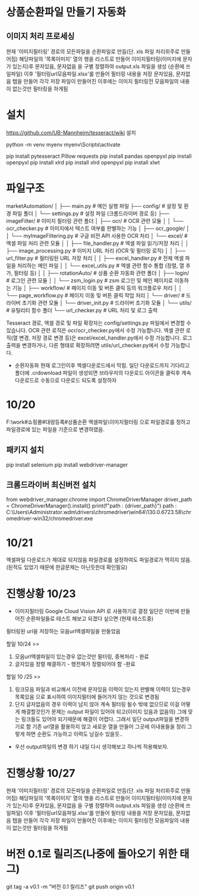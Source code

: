 # 상품순환파일 만들기 자동화

## 이미지 처리 프로세싱
현재 '이미지필터링' 경로의 모든파일을 순환파일로 만듬(단. xls 파일 처리위주로 만들어짐)
해당파일의 '목록이미지' 열의 행을 리스트로 만들어 이미지필터링(이미지에 문자가 있는지)후
문자있음, 문자없음 을 구별 정렬하여 output.xls 파일을 생성 (순환에 쓰일파일)
이후 '필터링url모음파일.xlsx'를 만들어 필터링 내용을 저장
문자있음, 문자없음 탭을 만들어 각각 저장
파일이 만들어진 이후에는 이미지 필터링전 모음파일의 내용이 없는것만 필터링을 하게됨


# 설치 
https://github.com/UB-Mannheim/tesseract/wiki 설치

python -m venv myenv
myenv\Scripts\activate

pip install pytesseract Pillow requests
pip install pandas openpyxl
pip install openpyxl
pip install xlrd
pip install xlrd openpyxl
pip install xlwt



# 파일구조
marketAutomation/
│
├── main.py                                  # 메인 실행 파일
├── config/                                  # 설정 및 환경 파일 폴더
│   └── settings.py                          # 설정 파일 (크롬드라이버 경로 등)
├── imageFilter/                             # 이미지 필터링 관련 폴더
│   ├── ocr/                                 # OCR 관련 모듈
│   │   └── ocr_checker.py                   # 이미지에서 텍스트 여부를 판별하는 기능
│   ├── ocr_google/
│   │   └── myImageFiltering.py              # 구글 비전 API 사용한 OCR 처리
│   └── excel/                               # 엑셀 파일 처리 관련 모듈
│   │   ├── file_handler.py                  # 엑셀 파일 읽기/저장 처리
│   │   ├── image_processing.py              # 이미지 URL 처리 (OCR 및 필터링 로직)
│   │   ├── url_filter.py                    # 필터링된 URL 저장 처리
│   │   ├── excel_handler.py                 # 전체 엑셀 파일을 처리하는 메인 파일
│   │   └── excel_utils.py                   # 엑셀 관련 함수 통합 (정렬, 열 추가, 필터링 등)
│   │ 
├── rotationAuto/               # 상품 순환 자동화 관련 폴더
│   ├── login/                               # 로그인 관련 모듈
│   │   └── zsm_login.py                    # zsm 로그인 및 메인 페이지로 이동하는 기능
│   ├── workflow/                            # 페이지 이동 및 버튼 클릭 등의 워크플로우 처리
│   │   └── page_workflow.py                # 페이지 이동 및 버튼 클릭 작업 처리
│   └── driver/                              # 드라이버 초기화 관련 모듈
│       └── driver_init.py                   # 드라이버 초기화 모듈
│
└── utils/                                   # 유틸리티 함수 폴더
  └── url_checker.py                       # URL 처리 및 로그 출력


Tesseract 경로, 엑셀 경로 및 파일 확장자는 config/settings.py 파일에서 변경할 수 있습니다.
OCR 관련 로직은 ocr/ocr_checker.py에서 수정 가능합니다.
엑셀 관련 로직(열 변경, 저장 경로 변경 등)은 excel/excel_handler.py에서 수정 가능합니다.
로그 출력을 변경하거나, 다른 형태로 확장하려면 utils/url_checker.py에서 수정 가능합니다.

- 순환자동화
현재 로그인이후 엑셀다운로드에서 막힘. 
일단 다운로드까지 기다리고 폴더에 .crdownload 파일이 생성되면
브라우저의 다운로드 아이콘을 클릭후 계속 다운로드로 수동으로 다운로드 되도록 설정하자 

# 10/20
F:\work\#쇼핑몰\#대량등록\#상품순환 엑셀파일\이미지필터링 으로 파일경로를 정하고 
파일경로에 있는 파일을 기준으로 변경하였음.

## 패키지 설치 
pip install selenium
pip install webdriver-manager


## 크롬드라이버 최신버전 설치 
from webdriver_manager.chrome import ChromeDriverManager
driver_path = ChromeDriverManager().install()
print(f"path : {driver_path}")
path : C:\Users\Administrator\.wdm\drivers\chromedriver\win64\130.0.6723.58\chromedriver-win32/chromedriver.exe

# 10/21
엑셀파일 다운로드가 제대로 되지않음
파일경로를 설정하여도 파일경로가 먹히지 않음. (된적도 있었기 때문에 한글문제는 아닌듯한데 확인필요)


# 진행상황 10/23
- 이미지필터링
Google Cloud Vision API 로 사용하기로 결정
일단은 이번에 만들어진 순환파일들로 테스트 해보고 되겠다 싶으면 (현재 테스트중)

필터링된 url을 저장하는 모음url엑셀파일을 만들었음

할일 10/24 >> 
1. 모음url엑셀파일이 있는경우 없는것만 필터링, 중복처리 - 완료
2. 글자있음 정렬 해결하기 - 행전체가 정렬되어야 함 -완료

할일 10 /25 >>
1. 링크모음 파일과 비교해서 이전에 문자있음 이력이 있는지 판별해 이력이 있는경우 목록있음 
으로 표시하여 이미지필터에 들어가지 않는 것으로 변경됨
2. 단지 글자없음의 경우 이력이 남지 않아 계속 필터링 될수 밖에 없으므로 이걸 어떻게 해결할것인가
문제는 output 파일이 있어야 되고(이미지 있음과 없음의) 그에 맞는 링크들도 있어야 되기때문에 
해결이 어렵다. 그래서 일단 output파일을 변경하기로 함
기존 url열을 활용하지 않고 새로운 열을 만들어 그곳에 이내용들을 정리
그렇게 하면 순환도 가능하고 이력도 남길수 있을듯..
- 우선 output파일의 변경 하기 
내일 다시 생각해보고 하나씩 적용해보자. 


# 진행상황 10/27
현재 '이미지필터링' 경로의 모든파일을 순환파일로 만듬(단. xls 파일 처리위주로 만들어짐)
해당파일의 '목록이미지' 열의 행을 리스트로 만들어 이미지필터링(이미지에 문자가 있는지)후
문자있음, 문자없음 을 구별 정렬하여 output.xls 파일을 생성 (순환에 쓰일파일)
이후 '필터링url모음파일.xlsx'를 만들어 필터링 내용을 저장
문자있음, 문자없음 탭을 만들어 각각 저장
파일이 만들어진 이후에는 이미지 필터링전 모음파일의 내용이 없는것만 필터링을 하게됨

# 버전 0.1로 릴리즈(나중에 돌아오기 위한 태그)
git tag -a v0.1 -m "버전 0.1 릴리즈"
git push origin v0.1



